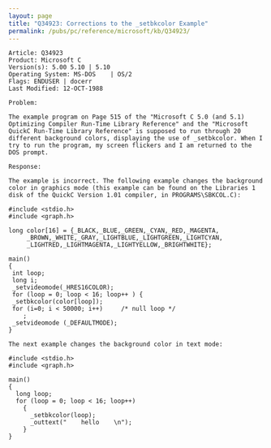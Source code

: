 ```yaml
---
layout: page
title: "Q34923: Corrections to the _setbkcolor Example"
permalink: /pubs/pc/reference/microsoft/kb/Q34923/
---
```


	Article: Q34923
	Product: Microsoft C
	Version(s): 5.00 5.10 | 5.10
	Operating System: MS-DOS    | OS/2
	Flags: ENDUSER | docerr
	Last Modified: 12-OCT-1988
	
	Problem:
	
	The example program on Page 515 of the "Microsoft C 5.0 (and 5.1)
	Optimizing Compiler Run-Time Library Reference" and the "Microsoft
	QuickC Run-Time Library Reference" is supposed to run through 20
	different background colors, displaying the use of _setbkcolor. When I
	try to run the program, my screen flickers and I am returned to the
	DOS prompt.
	
	Response:
	
	The example is incorrect. The following example changes the background
	color in graphics mode (this example can be found on the Libraries 1
	disk of the QuickC Version 1.01 compiler, in PROGRAMS\SBKCOL.C):
	
	#include <stdio.h>
	#include <graph.h>
	
	long color[16] = {_BLACK,_BLUE,_GREEN,_CYAN,_RED,_MAGENTA,
	     _BROWN,_WHITE,_GRAY,_LIGHTBLUE,_LIGHTGREEN,_LIGHTCYAN,
	     _LIGHTRED,_LIGHTMAGENTA,_LIGHTYELLOW,_BRIGHTWHITE};
	
	main()
	{
	 int loop;
	 long i;
	 _setvideomode(_HRES16COLOR);
	 for (loop = 0; loop < 16; loop++ ) {
	 _setbkcolor(color[loop]);
	 for (i=0; i < 50000; i++)     /* null loop */
	    ;
	 _setvideomode (_DEFAULTMODE);
	}
	
	The next example changes the background color in text mode:
	
	#include <stdio.h>
	#include <graph.h>
	
	main()
	{
	  long loop;
	  for (loop = 0; loop < 16; loop++)
	    {
	      _setbkcolor(loop);
	      _outtext("    hello    \n");
	    }
	}
